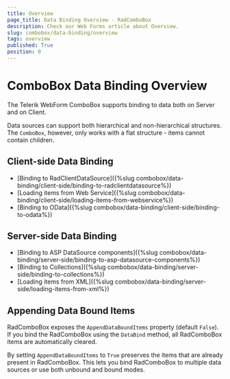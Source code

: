 ```yaml
---
title: Overview
page_title: Data Binding Overview - RadComboBox
description: Check our Web Forms article about Overview.
slug: combobox/data-binding/overview
tags: overview
published: True
position: 0
---
```


# ComboBox Data Binding Overview

The Telerik WebForm ComboBox supports binding to data both on Server and on Client.

Data sources can support both hierarchical and non-hierarchical structures. The `ComboBox`, however, only works with a flat structure - items cannot contain children.

## Client-side Data Binding

- [Binding to RadClientDataSource]({%slug combobox/data-binding/client-side/binding-to-radclientdatasource%})
- [Loading items from Web Service]({%slug combobox/data-binding/client-side/loading-items-from-webservice%})
- [Binding to OData]({%slug combobox/data-binding/client-side/binding-to-odata%})

## Server-side Data Binding

- [Binding to ASP DataSource components]({%slug combobox/data-binding/server-side/binding-to-asp-datasource-components%})
- [Binding to Collections]({%slug combobox/data-binding/server-side/binding-to-collections%})
- [Loading items from XML]({%slug combobox/data-binding/server-side/loading-items-from-xml%})

## Appending Data Bound Items

RadComboBox exposes the `AppendDataBoundItems` property (default `False`). If you bind the RadComboBox using the `DataBind` method, all RadComboBox items are automatically cleared. 

By setting `AppendDataBoundItems` to `True` preserves the items that are already present in RadComboBox. This lets you bind RadComboBox to multiple data sources or use both unbound and bound modes.
